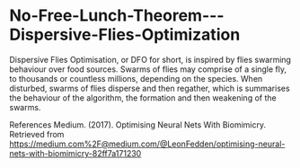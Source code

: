 # No-Free-Lunch-Theorem---Dispersive-Flies-Optimization
Dispersive Flies Optimisation, or DFO for short, is inspired by flies swarming behaviour over food sources.
Swarms of flies may comprise of a single fly, to thousands or countless millions, depending on the species. When disturbed, swarms of flies disperse and then regather, which is summarises the behaviour of the algorithm, the formation and then weakening of the swarms.

References
Medium. (2017). Optimising Neural Nets With Biomimicry. Retrieved from https://medium.com%2F@medium.com/@LeonFedden/optimising-neural-nets-with-biomimicry-82ff7a171230
